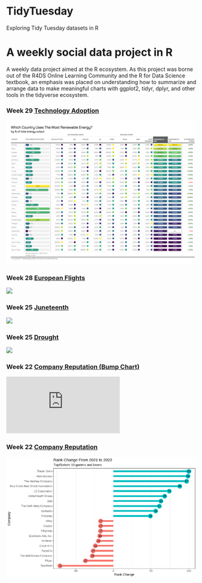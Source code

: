 # TidyTuesday
Exploring Tidy Tuesday datasets in R
# A weekly social data project in R
A weekly data project aimed at the R ecosystem. As this project was borne out of the R4DS Online Learning Community and the R for Data Science textbook, an emphasis was placed on understanding how to summarize and arrange data to make meaningful charts with ggplot2, tidyr, dplyr, and other tools in the tidyverse ecosystem.

### Week 29 [Technology Adoption](https://github.com/teejay-lejeune/TidyTuesday/blob/main/data/2022/wk_29_technology/2022_wk_29_technology.R)
![](https://github.com/teejay-lejeune/TidyTuesday/blob/main/data/2022/wk_29_technology/tech_table.png)

### Week 28 [European Flights](https://github.com/teejay-lejeune/TidyTuesday/blob/main/data/2022/wk_28_flights/2022_wk_28_euro_flights.R)
![](https://user-images.githubusercontent.com/58889508/179563908-b1b7ea9c-6bab-4660-8cb4-2c3c1ee7fd42.png)

### Week 25 [Juneteenth](https://github.com/teejay-lejeune/TidyTuesday/blob/main/data/2022/wk25_juneteenth/2022_wk_25_juneteenth.R)
![](https://user-images.githubusercontent.com/58889508/179564248-f4c16d4f-3670-4b38-b0a6-9b80a27b6403.png)

### Week 25 [Drought](https://github.com/teejay-lejeune/TidyTuesday/blob/main/data/2022/Wk_24_drought/2022_wk_24_drought.R)
![](https://user-images.githubusercontent.com/58889508/179564113-094a8ecf-d1a6-43b1-91f2-867fe3a4a2bd.gif)

### Week 22 [Company Reputation (Bump Chart)](https://github.com/teejay-lejeune/TidyTuesday/blob/main/data/2022/wk_22_company_reputation/industry_rank_change_bump.R)
![](https://github.com/teejay-lejeune/TidyTuesday/blob/main/data/2022/wk_22_company_reputation/industry_rankings_bump.pdf)

### Week 22 [Company Reputation](https://github.com/teejay-lejeune/TidyTuesday/blob/main/data/2022/wk_22_company_reputation/rank_change_dot.R) 
![](https://github.com/teejay-lejeune/TidyTuesday/blob/main/data/2022/wk_22_company_reputation/rank_change_dot.png)

